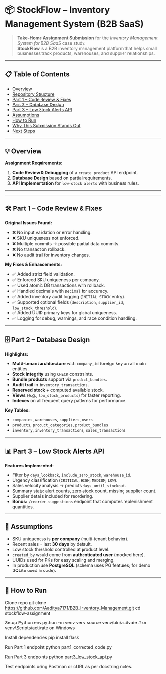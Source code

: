 # 📦 StockFlow – Inventory Management System (B2B SaaS)

> **Take‑Home Assignment Submission** for the *Inventory Management System for B2B SaaS* case study.  
> **StockFlow** is a B2B inventory management platform that helps small businesses track products, warehouses, and supplier relationships.

---

## 📋 Table of Contents
- [Overview](#-overview)
- [Repository Structure](#-repository-structure)
- [Part 1 – Code Review & Fixes](#-part-1--code-review--fixes)
- [Part 2 – Database Design](#-part-2--database-design)
- [Part 3 – Low Stock Alerts API](#-part-3--low-stock-alerts-api)
- [Assumptions](#-assumptions)
- [How to Run](#-how-to-run)
- [Why This Submission Stands Out](#-why-this-submission-stands-out)
- [Next Steps](#-next-steps)

---

## 💡 Overview

**Assignment Requirements:**
1. **Code Review & Debugging** of a `create_product` API endpoint.  
2. **Database Design** based on partial requirements.  
3. **API Implementation** for `low-stock alerts` with business rules.

---


---

## 🛠 Part 1 – Code Review & Fixes

**Original Issues Found:**
- ❌ No input validation or error handling.  
- ❌ SKU uniqueness not enforced.  
- ❌ Multiple commits → possible partial data commits.  
- ❌ No transaction rollback.  
- ❌ No audit trail for inventory changes.  

**My Fixes & Enhancements:**
- ✅ Added strict field validation.  
- ✅ Enforced SKU uniqueness per company.  
- ✅ Used atomic DB transactions with rollback.  
- ✅ Handled decimals with `Decimal` for accuracy.  
- ✅ Added inventory audit logging (`INITIAL_STOCK` entry).  
- ✅ Supported optional fields (`description`, `supplier_id`, `low_stock_threshold`).  
- ✅ Added UUID primary keys for global uniqueness.  
- ✅ Logging for debug, warnings, and race condition handling.  

---

## 🗄 Part 2 – Database Design

**Highlights:**
- **Multi‑tenant architecture** with `company_id` foreign key on all main entities.
- **Stock integrity** using `CHECK` constraints.
- **Bundle products** support via `product_bundles`.
- **Audit trail** in `inventory_transactions`.
- **Reserved stock** + computed available stock.
- **Views** (e.g., `low_stock_products`) for faster reporting.
- **Indexes** on all frequent query patterns for performance.

**Key Tables:**
- `companies`, `warehouses`, `suppliers`, `users`
- `products`, `product_categories`, `product_bundles`
- `inventory`, `inventory_transactions`, `sales_transactions`

---

## 📊 Part 3 – Low Stock Alerts API

**Features Implemented:**
- Filter by `days_lookback`, `include_zero_stock`, `warehouse_id`.
- Urgency classification (`CRITICAL`, `HIGH`, `MEDIUM`, `LOW`).
- Sales velocity analysis → predicts `days_until_stockout`.
- Summary stats: alert counts, zero‑stock count, missing supplier count.
- Supplier details included for reordering.
- **Bonus:** `/reorder-suggestions` endpoint that computes replenishment quantities.

---

## 📌 Assumptions

- SKU uniqueness is **per company** (multi‑tenant behavior).
- Recent sales = last **30 days** by default.
- Low stock threshold controlled at product level.
- `created_by` would come from **authenticated user** (mocked here).
- UUIDs used for PKs for easy scaling and merging.
- In production use **PostgreSQL** (schema uses PG features; for demo SQLite used in code).

---

## 🚀 How to Run

Clone repo
git clone https://github.com/Aaditya7171/B2B_Inventory_Management.git
cd stockflow-assignment

Setup Python env
python -m venv venv
source venv/bin/activate # or venv\Scripts\activate on Windows

Install dependencies
pip install flask

Run Part 1 endpoint
python part1_corrected_code.py

Run Part 3 endpoints
python part3_low_stock_api.py

Test endpoints using Postman or cURL as per docstring notes.